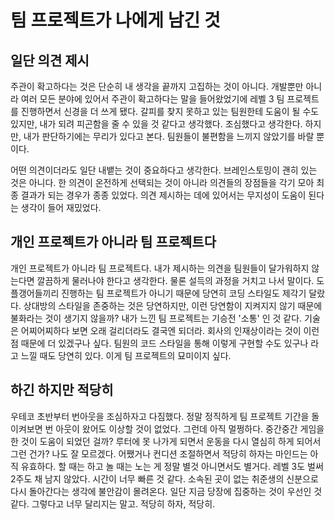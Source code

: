 # 팀 프로젝트가 나에게 남긴 것

## 일단 의견 제시

 주관이 확고하다는 것은 단순히 내 생각을 끝까지 고집하는 것이 아니다. 개발뿐만 아니라 여러 모든 분야에 있어서 주관이 확고하다는 말을 들어왔었기에 레벨 3 팀 프로젝트를 진행하면서 신경을 더 쓰게 됐다. 갈피를 찾지 못하고 있는 팀원한테 도움이 될 수도 있지만, 내가 되려 피곤함을 줄 수 있을 것 같다고 생각했다. 조심했다고 생각한다. 하지만, 내가 판단하기에는 무리가 있다고 본다. 팀원들이 불편함을 느끼지 않았기를 바랄 뿐이다.  

 어떤 의견이더라도 일단 내뱉는 것이 중요하다고 생각한다. 브레인스토밍이 괜히 있는 것은 아니다. 한 의견이 온전하게 선택되는 것이 아니라 의견들의 장점들을 각기 모아 최종 결과가 되는 경우가 종종 있었다. 의견 제시하는 데에 있어서는 무지성이 도움이 된다는 생각이 들어 재밌었다.  

## 개인 프로젝트가 아니라 팀 프로젝트다

 개인 프로젝트가 아니라 팀 프로젝트다. 내가 제시하는 의견을 팀원들이 달가워하지 않는다면 깔끔하게 물러나야 한다고 생각한다. 물론 설득의 과정을 거치고 나서 말이다. 도플갱어들끼리 진행하는 팀 프로젝트가 아니기 때문에 당연히 코딩 스타일도 제각기 달랐다. 상대방의 스타일을 존중하는 것은 당연하지만, 이런 당연함이 지켜지지 않기 때문에 불화라는 것이 생기지 않을까? 내가 느낀 팀 프로젝트는 기승전 '소통' 인 것 같다. 기술은 어찌어찌하다 보면 오래 걸리더라도 결국엔 되더라. 회사의 인재상이라는 것이 이런 점 때문에 더 있겠구나 싶다. 팀원의 코드 스타일을 통해 이렇게 구현할 수도 있구나 라고 느낄 때도 당연히 있다. 이게 팀 프로젝트의 묘미이지 싶다.  

## 하긴 하지만 적당히

 우테코 초반부터 번아웃을 조심하자고 다짐했다. 정말 정직하게 팀 프로젝트 기간을 돌이켜보면 번 아웃이 왔어도 이상할 것이 없었다. 그런데 아직 멀쩡하다. 중간중간 게임을 한 것이 도움이 되었던 걸까? 루터에 못 나가게 되면서 운동을 다시 열심히 하게 되어서 그런 건가? 나도 잘 모르겠다. 어쨌거나 컨디션 조절하면서 적당히 하자는 마인드는 아직 유효하다. 할 때는 하고 놀 때는 노는 게 정말 별것 아니면서도 별거다. 레벨 3도 벌써 2주도 채 남지 않았다. 시간이 너무 빠른 것 같다. 소속된 곳이 없는 취준생의 신분으로 다시 돌아간다는 생각에 불안감이 몰려온다. 일단 지금 당장에 집중하는 것이 우선인 것 같다. 그렇다고 너무 달리지는 말고. 적당히 하자, 적당히.

